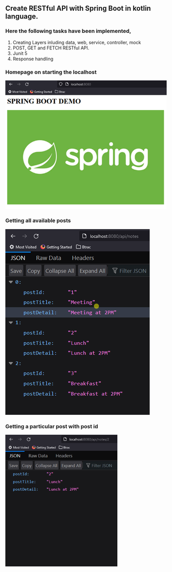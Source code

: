 ## Create RESTful API with Spring Boot in kotlin language.

### Here the following tasks have been implemented,

1. Creating Layers inluding data, web, service, controller, mock
2. POST, GET and FETCH RESTful API.
3. Junit 5
4. Response handling

### Homepage on starting the localhost
<img src="https://github.com/FakhrulASA/Spring-RESTApi/blob/master/screenshot/springdemo.png" width="550" title="App Demo">

### Getting all available posts
<img src="https://github.com/FakhrulASA/Spring-RESTApi/blob/master/screenshot/springallnote.png" title="App Demo">

### Getting a particular post with post id
<img src="https://github.com/FakhrulASA/Spring-RESTApi/blob/master/screenshot/springnote.png" width="350" title="App Demo">

